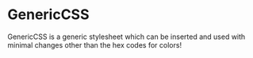 # GenericCSS
GenericCSS is a generic stylesheet which can be inserted and used with minimal changes other than the hex codes for colors!
